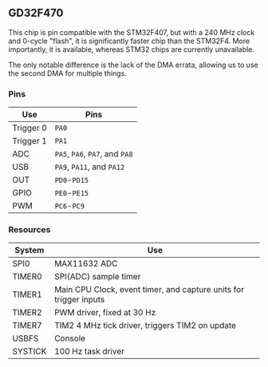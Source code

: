 ## GD32F470

This chip is pin compatible with the STM32F407, but with a 240 MHz clock and 
0-cycle "flash", it is significantly faster chip than the STM32F4.  More
importantly, it is available, whereas STM32 chips are currently unavailable.

The only notable difference is the lack of the DMA errata, allowing us to use 
the second DMA for multiple things.

### Pins
Use | Pins
--- | ---
Trigger 0 | `PA0`
Trigger 1 | `PA1`
ADC | `PA5`, `PA6`, `PA7`, and `PA8`
USB | `PA9`, `PA11`, and `PA12`
OUT | `PD0`-`PD15`
GPIO | `PE0`-`PE15`
PWM | `PC6`-`PC9`

### Resources
System | Use
--- | ---
SPI0 | MAX11632 ADC
TIMER0 | SPI(ADC) sample timer
TIMER1 | Main CPU Clock, event timer, and capture units for trigger inputs
TIMER2 | PWM driver, fixed at 30 Hz
TIMER7 | TIM2 4 MHz tick driver, triggers TIM2 on update
USBFS | Console
SYSTICK | 100 Hz task driver

